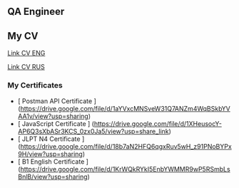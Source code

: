 ##  QA Engineer
##  My CV
[ Link CV ENG ](https://drive.google.com/file/d/1LcgoKaxR-s7VFqs8V8Z2iSSY2EOrtHWx/view?usp=sharing)

[ Link CV RUS ](https://drive.google.com/file/d/1_EVaxhJh3bp6a7Syi37ohEyGAFUcWh-s/view?usp=share_link)

###  My Certificates

- [ Postman API Сertificate ] (https://drive.google.com/file/d/1aYVxcMNSveW31Q7ANZm4WqBSkbYVAA1v/view?usp=sharing)
- [ JavaScript Сertificate ] (https://drive.google.com/file/d/1XHeusocY-AP6Q3sXbASr3KCS_0zx0Ja5/view?usp=share_link)
- [ JLPT N4 Сertificate ] (https://drive.google.com/file/d/18b7aN2HFQ6qgxRuv5wH_z91PNoBYPx9H/view?usp=sharing)
- [ B1 English Сertificate ] (https://drive.google.com/file/d/1KrWQkRYkI5EnbYWMMR9wP5RSmbLsBnlB/view?usp=sharing)


